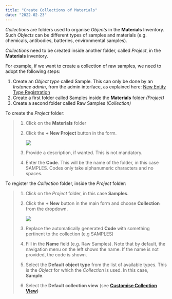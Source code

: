 ```yaml
---
title: "Create Collections of Materials"
date: "2022-02-23"
---
```


_Collections_ are folders used to organise _Objects_ in the **Materials** Inventory. Such _Objects_ can be different types of samples and materials (e.g. chemicals, antibodies, batteries, environmental samples).

_Collections_ need to be created inside another folder, called _Project_, in the **Materials** inventory.

For example, if we want to create a collection of raw samples, we need to adopt the following steps:

1. Create an _Object_ _type_ called Sample. This can only be done by an _Instance admin_, from the admin interface, as explained here: [New Entity Type Registration](https://openbis.ch/index.php/docs/admin-documentation-openbis-19-06-4/new-entity-type-registration/)
2. Create a first folder called Samples inside the **Materials** folder _(Project)_
3. Create a second folder called Raw Samples _(Collection)_

To create the _Project_ folder:

> 1. Click on the **Materials** folder
> 2. Click the **\+ New Project** button in the form.
>     
>     ![](https://openbis.ch/wp-content/uploads/2022/02/create-samples-project.png)
>     
> 3. Provide a description, if wanted. This is not mandatory.
> 4. Enter the **Code**. This will be the name of the folder, in this case SAMPLES. Codes only take alphanumeric characters and no spaces. 

To register the _Collection_ folder, inside the _Project_ folder:

> 1. Click on the _Project_ folder, in this case **Samples**.
> 2. Click the **\+ New** button in the main form and choose **Collection** from the dropdown.
>     
>     ![](https://openbis.ch/wp-content/uploads/2022/02/create-raw_samples-collection.png)
> 3. Replace the automatically generated **Code** with something pertinent to the collection (e.g SAMPLES)
> 4. Fill in the **Name** field (e.g. Raw Samples). Note that by default, the navigation menu on the left shows the name. If the name is not provided, the code is shown.
> 5. Select the **Default object type** from the list of available types. This is the _Object_ for which the _Collection_ is used. In this case, **Sample**.
> 6. Select the **Default collection view** (see **[Customise Collection View](https://openbis.ch/index.php/docs/user-documentation-20-10-3/lab-notebook/customise-collection-view/))**
